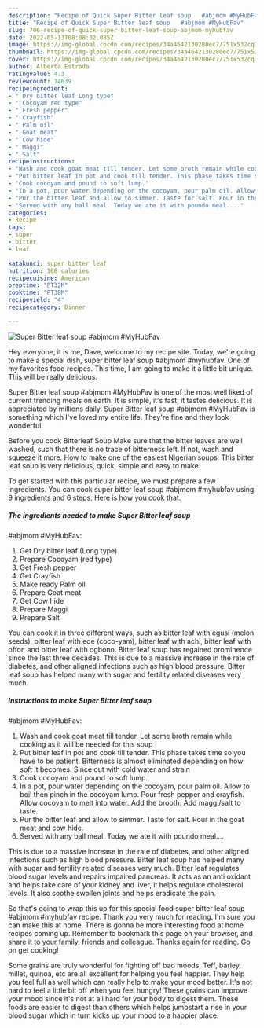 ```yaml
---
description: "Recipe of Quick Super Bitter leaf soup   #abjmom #MyHubFav"
title: "Recipe of Quick Super Bitter leaf soup   #abjmom #MyHubFav"
slug: 706-recipe-of-quick-super-bitter-leaf-soup-abjmom-myhubfav
date: 2022-05-13T08:08:32.085Z
image: https://img-global.cpcdn.com/recipes/34a4642130280ec7/751x532cq70/super-bitter-leaf-soup-abjmom-myhubfav-recipe-main-photo.jpg
thumbnail: https://img-global.cpcdn.com/recipes/34a4642130280ec7/751x532cq70/super-bitter-leaf-soup-abjmom-myhubfav-recipe-main-photo.jpg
cover: https://img-global.cpcdn.com/recipes/34a4642130280ec7/751x532cq70/super-bitter-leaf-soup-abjmom-myhubfav-recipe-main-photo.jpg
author: Alberta Estrada
ratingvalue: 4.3
reviewcount: 14639
recipeingredient:
- " Dry bitter leaf Long type"
- " Cocoyam red type"
- " Fresh pepper"
- " Crayfish"
- " Palm oil"
- " Goat meat"
- " Cow hide"
- " Maggi"
- " Salt"
recipeinstructions:
- "Wash and cook goat meat till tender. Let some broth remain while cooking as it will be needed for this soup"
- "Put bitter leaf in pot and cook till tender. This phase takes time so you have to be patient. Bitterness is almost eliminated depending on how soft it becomes. Since out with cold water and strain"
- "Cook cocoyam and pound to soft lump."
- "In a pot, pour water depending on the cocoyam, pour palm oil. Allow to boil then pinch in the cocoyam lump. Pour fresh pepper and crayfish. Allow cocoyam to melt into water. Add the brooth. Add maggi/salt to taste."
- "Pur the bitter leaf and allow to simmer. Taste for salt. Pour in the goat meat and cow hide."
- "Served with any ball meal. Today we ate it with poundo meal...."
categories:
- Recipe
tags:
- super
- bitter
- leaf

katakunci: super bitter leaf 
nutrition: 168 calories
recipecuisine: American
preptime: "PT32M"
cooktime: "PT38M"
recipeyield: "4"
recipecategory: Dinner

---
```



![Super Bitter leaf soup 
 #abjmom #MyHubFav](https://img-global.cpcdn.com/recipes/34a4642130280ec7/751x532cq70/super-bitter-leaf-soup-abjmom-myhubfav-recipe-main-photo.jpg)

Hey everyone, it is me, Dave, welcome to my recipe site. Today, we're going to make a special dish, super bitter leaf soup 
 #abjmom #myhubfav. One of my favorites food recipes. This time, I am going to make it a little bit unique. This will be really delicious.

Super Bitter leaf soup 
 #abjmom #MyHubFav is one of the most well liked of current trending meals on earth. It is simple, it's fast, it tastes delicious. It is appreciated by millions daily. Super Bitter leaf soup 
 #abjmom #MyHubFav is something which I've loved my entire life. They're fine and they look wonderful.

Before you cook Bitterleaf Soup Make sure that the bitter leaves are well washed, such that there is no trace of bitterness left. If not, wash and squeeze it more. How to make one of the easiest Nigerian soups. This bitter leaf soup is very delicious, quick, simple and easy to make.


To get started with this particular recipe, we must prepare a few ingredients. You can cook super bitter leaf soup 
 #abjmom #myhubfav using 9 ingredients and 6 steps. Here is how you cook that.

<!--inarticleads1-->

##### The ingredients needed to make Super Bitter leaf soup 
 #abjmom #MyHubFav:

1. Get  Dry bitter leaf (Long type)
1. Prepare  Cocoyam (red type)
1. Get  Fresh pepper
1. Get  Crayfish
1. Make ready  Palm oil
1. Prepare  Goat meat
1. Get  Cow hide
1. Prepare  Maggi
1. Prepare  Salt


You can cook it in three different ways, such as bitter leaf with egusi (melon seeds), bitter leaf with ede (coco-yam), bitter leaf with achi, bitter leaf with offor, and bitter leaf with ogbono. Bitter leaf soup has regained prominence since the last three decades. This is due to a massive increase in the rate of diabetes, and other aligned infections such as high blood pressure. Bitter leaf soup has helped many with sugar and fertility related diseases very much. 

<!--inarticleads2-->

##### Instructions to make Super Bitter leaf soup 
 #abjmom #MyHubFav:

1. Wash and cook goat meat till tender. Let some broth remain while cooking as it will be needed for this soup
1. Put bitter leaf in pot and cook till tender. This phase takes time so you have to be patient. Bitterness is almost eliminated depending on how soft it becomes. Since out with cold water and strain
1. Cook cocoyam and pound to soft lump.
1. In a pot, pour water depending on the cocoyam, pour palm oil. Allow to boil then pinch in the cocoyam lump. Pour fresh pepper and crayfish. Allow cocoyam to melt into water. Add the brooth. Add maggi/salt to taste.
1. Pur the bitter leaf and allow to simmer. Taste for salt. Pour in the goat meat and cow hide.
1. Served with any ball meal. Today we ate it with poundo meal....


This is due to a massive increase in the rate of diabetes, and other aligned infections such as high blood pressure. Bitter leaf soup has helped many with sugar and fertility related diseases very much. Bitter leaf regulates blood sugar levels and repairs impaired pancreas. It acts as an anti oxidant and helps take care of your kidney and liver, it helps regulate cholesterol levels. It also soothe swollen joints and helps eradicate the pain. 

So that's going to wrap this up for this special food super bitter leaf soup 
 #abjmom #myhubfav recipe. Thank you very much for reading. I'm sure you can make this at home. There is gonna be more interesting food at home recipes coming up. Remember to bookmark this page on your browser, and share it to your family, friends and colleague. Thanks again for reading. Go on get cooking!

Some grains are truly wonderful for fighting off bad moods. Teff, barley, millet, quinoa, etc are all excellent for helping you feel happier. They help you feel full as well which can really help to make your mood better. It's not hard to feel a little bit off when you feel hungry! These grains can improve your mood since it's not at all hard for your body to digest them. These foods are easier to digest than others which helps jumpstart a rise in your blood sugar which in turn kicks up your mood to a happier place.
